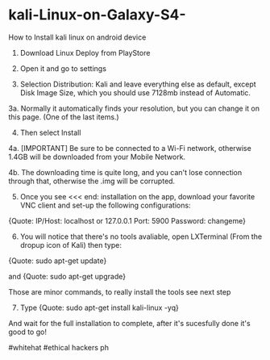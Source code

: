 # kali-Linux-on-Galaxy-S4-
How to Install kali linux on android device
1. Download Linux Deploy from PlayStore

2. Open it and go to settings

3. Selection Distribution: Kali and leave everything else as default, except Disk Image Size, which you should use 7128mb instead of Automatic.

3a. Normally it automatically finds your resolution, but you can change it on this page. (One of the last items.)

4. Then select Install

4a. [IMPORTANT] Be sure to be connected to a Wi-Fi network, otherwise 1.4GB will be downloaded from your Mobile Network.

4b. The downloading time is quite long, and you can't lose connection through that, otherwise the .img will be corrupted.

5. Once you see <<< end: installation on the app, download your favorite VNC client and set-up the following configurations:

{Quote:
IP/Host: localhost or 127.0.0.1
Port: 5900
Password: changeme}

6. You will notice that there's no tools avaliable, open LXTerminal (From the dropup icon of Kali) then type:

{Quote:
sudo apt-get update}

and 
{Quote:
sudo apt-get upgrade}

Those are minor commands, to really install the tools see next step

7. Type 
{Quote:
sudo apt-get install kali-linux -yq}

And wait for the full installation to complete, after it's sucesfully done it's good to go!

#whitehat
#ethical hackers ph
